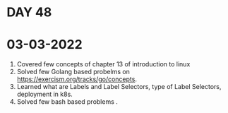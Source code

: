 # DAY 48
# 03-03-2022 
1. Covered few concepts of chapter 13 of introduction to linux
2. Solved few Golang based probelms on https://exercism.org/tracks/go/concepts. 
3. Learned what are Labels and Label Selectors, type of Label Selectors, deployment in k8s.
4. Solved few bash based problems .
